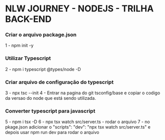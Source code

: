 # NLW JOURNEY - NODEJS - TRILHA BACK-END

### Criar o arquivo package.json
1 - npm init -y

### Utilizar Typescript
 2 - npm i typescript @types/node -D

### Criar arquivo de configuração do typescript
 3 - npx tsc --init
 4 - Entrar na pagina do git tsconfig/base e copiar
 o codigo da versao do node que está sendo utilizada.

 ### Converter typescript para javascript
 5 - npm i tsx -D
 6 - npx tsx watch src/server.ts - rodar o arquivo
 7 - no pkage.json adicionar o "scripts": 
    "dev": "npx tsx watch src/server.ts" e depois usar npm run dev para rodar o arquivo
